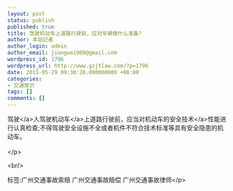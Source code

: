 ```yaml
---
layout: post
status: publish
published: true
title: 驾驶机动车上道路行驶前，应对车辆做什么准备?
author: 本站记者
author_login: admin
author_email: jiangwei909@gmail.com
wordpress_id: 1796
wordpress_url: http://www.gzjtlaw.com/?p=1796
date: 2011-05-29 09:30:28.000000000 +08:00
categories:
- 交通常识
tags: []
comments: []
---
```

<p><a>驾驶<&#47;a>人驾驶<a>机动车<&#47;a>上道路行驶前，应当对机动车的<a>安全技术<&#47;a>性能进行认真检查;不得驾驶安全设施不全或者机件不符合技术标准等具有安全隐患的机动车。 <br><br><&#47;p><br&#47;><p>标签:广州交通事故索赔 广州交通事故赔偿 广州交通事故律师<&#47;p>
